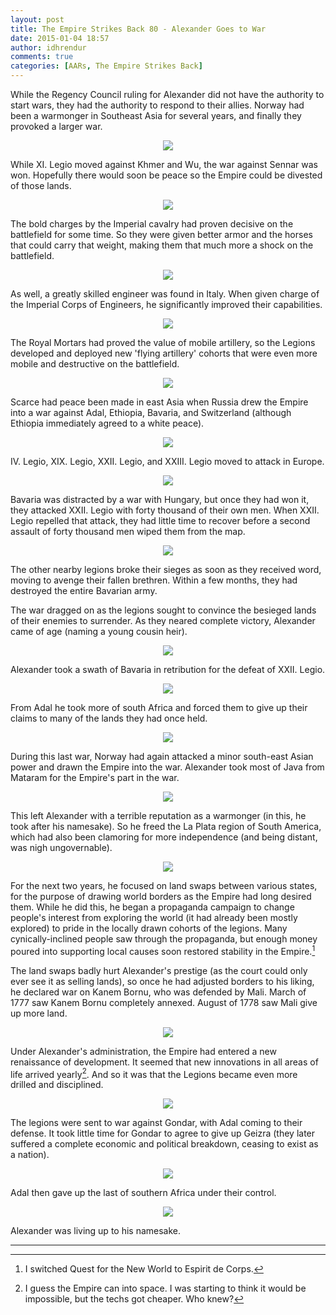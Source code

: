 ```yaml
---
layout: post
title: The Empire Strikes Back 80 - Alexander Goes to War
date: 2015-01-04 18:57
author: idhrendur
comments: true
categories: [AARs, The Empire Strikes Back]
---
```

While the Regency Council ruling for Alexander did not have the authority to start wars, they had the authority to respond to their allies. Norway had been a warmonger in Southeast Asia for several years, and finally they provoked a larger war.  
<p align="center"><img src="/assets/tesb_images/80-1.png"></p>

While XI. Legio moved against Khmer and Wu, the war against Sennar was won. Hopefully there would soon be peace so the Empire could be divested of those lands.  
<p align="center"><img src="/assets/tesb_images/80-2.png"></p>

The bold charges by the Imperial cavalry had proven decisive on the battlefield for some time. So they were given better armor and the horses that could carry that weight, making them that much more a shock on the battlefield.  
<p align="center"><img src="/assets/tesb_images/80-3.png"></p>

As well, a greatly skilled engineer was found in Italy. When given charge of the Imperial Corps of Engineers, he significantly improved their capabilities.  
<p align="center"><img src="/assets/tesb_images/80-4.png"></p>

The Royal Mortars had proved the value of mobile artillery, so the Legions developed and deployed new 'flying artillery' cohorts that were even more mobile and destructive on the battlefield.  
<p align="center"><img src="/assets/tesb_images/80-5.png"></p>

Scarce had peace been made in east Asia when Russia drew the Empire into a war against Adal, Ethiopia, Bavaria, and Switzerland (although Ethiopia immediately agreed to a white peace).  
<p align="center"><img src="/assets/tesb_images/80-6.png"></p>

IV. Legio, XIX. Legio, XXII. Legio, and XXIII. Legio moved to attack in Europe.  
<p align="center"><img src="/assets/tesb_images/80-7.png"></p>

Bavaria was distracted by a war with Hungary, but once they had won it, they attacked XXII. Legio with forty thousand of their own men. When XXII. Legio repelled that attack, they had little time to recover before a second assault of forty thousand men wiped them from the map.  
<p align="center"><img src="/assets/tesb_images/80-8.png"></p>

The other nearby legions broke their sieges as soon as they received word, moving to avenge their fallen brethren. Within a few months, they had destroyed the entire Bavarian army.  

The war dragged on as the legions sought to convince the besieged lands of their enemies to surrender. As they neared complete victory, Alexander came of age (naming a young cousin heir).  
<p align="center"><img src="/assets/tesb_images/80-9.png"></p>

Alexander took a swath of Bavaria in retribution for the defeat of XXII. Legio.  
<p align="center"><img src="/assets/tesb_images/80-10.png"></p>

From Adal he took more of south Africa and forced them to give up their claims to many of the lands they had once held.  
<p align="center"><img src="/assets/tesb_images/80-11.png"></p>

During this last war, Norway had again attacked a minor south-east Asian power and drawn the Empire into the war. Alexander took most of Java from Mataram for the Empire's part in the war.  
<p align="center"><img src="/assets/tesb_images/80-12.png"></p>

This left Alexander with a terrible reputation as a warmonger (in this, he took after his namesake). So he freed the La Plata region of South America, which had also been clamoring for more independence (and being distant, was nigh ungovernable).  
<p align="center"><img src="/assets/tesb_images/80-13.png"></p>

For the next two years, he focused on land swaps between various states, for the purpose of drawing world borders as the Empire had long desired them. While he did this, he began a propaganda campaign to change people's interest from exploring the world (it had already been mostly explored) to pride in the locally drawn cohorts of the legions. Many cynically-inclined people saw through the propaganda, but enough money poured into supporting local causes soon restored stability in the Empire.[^1]  

The land swaps badly hurt Alexander's prestige (as the court could only ever see it as selling lands), so once he had adjusted borders to his liking, he declared war on Kanem Bornu, who was defended by Mali. March of 1777 saw Kanem Bornu completely annexed. August of 1778 saw Mali give up more land.  
<p align="center"><img src="/assets/tesb_images/80-14.png"></p>

Under Alexander's administration, the Empire had entered a new renaissance of development. It seemed that new innovations in all areas of life arrived yearly[^2]. And so it was that the Legions became even more drilled and disciplined.  
<p align="center"><img src="/assets/tesb_images/80-15.png"></p>

The legions were sent to war against Gondar, with Adal coming to their defense. It took little time for Gondar to agree to give up Geizra (they later suffered a complete economic and political breakdown, ceasing to exist as a nation).  
<p align="center"><img src="/assets/tesb_images/80-16.png"></p>

Adal then gave up the last of southern Africa under their control.  
<p align="center"><img src="/assets/tesb_images/80-17.png"></p>

Alexander was living up to his namesake.  

<hr />

[^1]: I switched Quest for the New World to Espirit de Corps.  
[^2]: I guess the Empire can into space. I was starting to think it would be impossible, but the techs got cheaper. Who knew?

